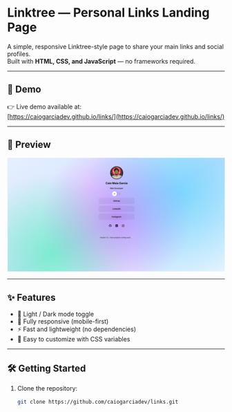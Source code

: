# Linktree — Personal Links Landing Page

A simple, responsive Linktree-style page to share your main links and social profiles.  
Built with **HTML, CSS, and JavaScript** — no frameworks required.

---

## 🚀 Demo

👉 Live demo available at:  
[https://caiogarciadev.github.io/links/](https://caiogarciadev.github.io/links/)

---

## 📸 Preview

![Preview](.github/preview.png)

---

## ✨ Features

- 🌙 Light / Dark mode toggle  
- 📱 Fully responsive (mobile-first)  
- ⚡ Fast and lightweight (no dependencies)  
- 🎨 Easy to customize with CSS variables  

---

## 🛠️ Getting Started

1. Clone the repository:
   ```bash
   git clone https://github.com/caiogarciadev/links.git

